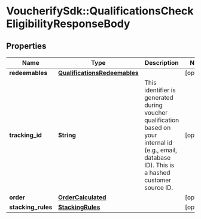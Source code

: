 # VoucherifySdk::QualificationsCheckEligibilityResponseBody

## Properties

| Name | Type | Description | Notes |
| ---- | ---- | ----------- | ----- |
| **redeemables** | [**QualificationsRedeemables**](QualificationsRedeemables.md) |  | [optional] |
| **tracking_id** | **String** | This identifier is generated during voucher qualification based on your internal id (e.g., email, database ID). This is a hashed customer source ID. | [optional] |
| **order** | [**OrderCalculated**](OrderCalculated.md) |  | [optional] |
| **stacking_rules** | [**StackingRules**](StackingRules.md) |  | [optional] |

